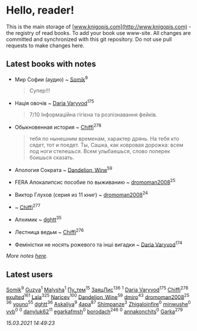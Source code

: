 # Hello, reader!
This is the main storage of [www.knigopis.com](http://www.knigopis.com) - the registry of read books.
To add your book use www-site. All changes are committed and synchronized with this git repository.
Do not use pull requests to make changes here.


## Latest books with notes
* Мир Софии (аудио) ~ [Somik](users/100/100006761945842-facebook)<sup>9</sup>
    > Супер!!!

* Нація овочів ~ [Daria Varyvod](users/829/829893410524253-facebook)<sup>175</sup>
    > 7/10 Інформаційна гігієна та розпізнавання фейків.

* Обыкновенная история ~ [Chiffi](users/105/105831994080785626680-google)<sup>278</sup>
    > тебя по нынешним временам, характер дрянь. На тебя кто сядет, тот и поедет. Ты, Сашка, как ковровая дорожка: всем под ноги стелешься. Всем улыбаешься, слово поперек боишься сказать.

* Апология Сократа ~ [Dandelion_Wine](users/586/58602788-vkontakte)<sup>59</sup>

* FERA Апокалипсис пособие по выживанию ~ [dromoman2008](users/444/44461886-yandex)<sup>25</sup>

* Виктор Глухов (серия из 11 книг) ~ [dromoman2008](users/444/44461886-yandex)<sup>24</sup>

*  ~ [Chiffi](users/105/105831994080785626680-google)<sup>277</sup>

* Алхимик ~ [dghtt](users/233/233860015-vkontakte)<sup>35</sup>

* Лестница ведьм ~ [Chiffi](users/105/105831994080785626680-google)<sup>276</sup>

* Феміністки не носять рожевого та інші вигадки ~ [Daria Varyvod](users/829/829893410524253-facebook)<sup>174</sup>


_More notes [here](latest_books_with_notes.md)._


## Latest users
[Somik](users/100/100006761945842-facebook)<sup>9</sup> 
[Guzya](users/819/819285468208720-facebook)<sup>1</sup> 
[Malysha](users/412/4129490930435358-facebook)<sup>1</sup> 
[Пу_тем](users/344/3448154788585127-facebook)<sup>15</sup> 
[ЗаяцЛис](users/112/112388384595246311466-google)<sup>136</sup> 
[](users/118/118195892640941995591-google)<sup>1</sup> 
[Daria Varyvod](users/829/829893410524253-facebook)<sup>175</sup> 
[Chiffi](users/105/105831994080785626680-google)<sup>278</sup> 
[exulted](users/100/100599204551896265722-google)<sup>161</sup> 
[Lala](users/761/76187635-vkontakte)<sup>325</sup> 
[Naricev](users/107/107090515204537133928-google)<sup>100</sup> 
[Dandelion_Wine](users/586/58602788-vkontakte)<sup>59</sup> 
[dmiro](users/571/5714115-vkontakte)<sup>43</sup> 
[dromoman2008](users/444/44461886-yandex)<sup>25</sup> 
[](users/153/1537586159620888-facebook)<sup>36</sup> 
[youno](users/302/302928912-vkontakte)<sup>55</sup> 
[dghtt](users/233/233860015-vkontakte)<sup>36</sup> 
[Askaliya](users/326/326783541-vkontakte)<sup>9</sup> 
[4apa](users/117/117392596378069249667-google)<sup>87</sup> 
[Shimpanze](users/108/108324375224819470216-google)<sup>3</sup> 
[Zhigaloinfire](users/444/444088111-vkontakte)<sup>0</sup> 
[minwushe](users/264/264391125-vkontakte)<sup>0</sup> 
[vvb](users/327/327630816-vkontakte)<sup>0</sup> 
[](users/545/545226830-vkontakte)<sup>0</sup> 
[danyluk62](users/374/374149854-vkontakte)<sup>11</sup> 
[egarkafmsh](users/277/277295453-vkontakte)<sup>0</sup> 
[borodach](users/157/15706320-vkontakte)<sup>246</sup> 
[](users/402/4027658217279647-facebook)<sup>0</sup> 
[annakonchits](users/257/2576575-vkontakte)<sup>0</sup> 
[Garka](users/115/115753719718250012620-google)<sup>279</sup> 


_15.03.2021 14:49:23_
